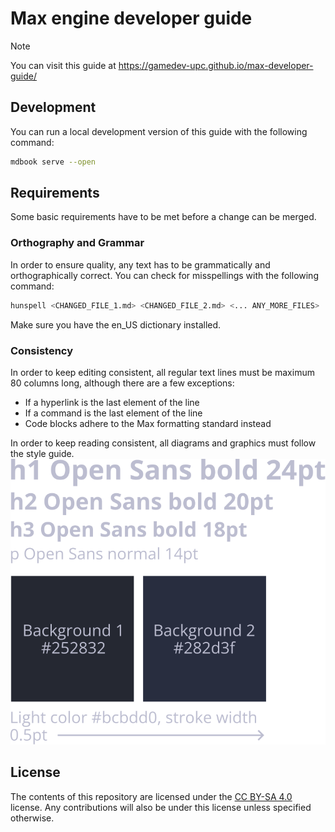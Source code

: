 # Max engine developer guide

> [!NOTE]
> You can visit this guide at https://gamedev-upc.github.io/max-developer-guide/

## Development
You can run a local development version of this guide with the following
command:
```bash
mdbook serve --open
```

## Requirements
Some basic requirements have to be met before a change can be merged.

### Orthography and Grammar
In order to ensure quality, any text has to be grammatically and
orthographically correct. You can check for misspellings with the following
command:
```bash
hunspell <CHANGED_FILE_1.md> <CHANGED_FILE_2.md> <... ANY_MORE_FILES>
```
Make sure you have the en\_US dictionary installed.

### Consistency
In order to keep editing consistent, all regular text lines must be maximum
80 columns long, although there are a few exceptions:
- If a hyperlink is the last element of the line
- If a command is the last element of the line
- Code blocks adhere to the Max formatting standard instead

In order to keep reading consistent, all diagrams and graphics must follow
the style guide.
![Diagram style guide](diagram_style.svg)

## License
The contents of this repository are licensed under the [CC BY-SA 4.0](https://creativecommons.org/licenses/by-sa/4.0/)
license. Any contributions will also be under this license unless specified
otherwise.
